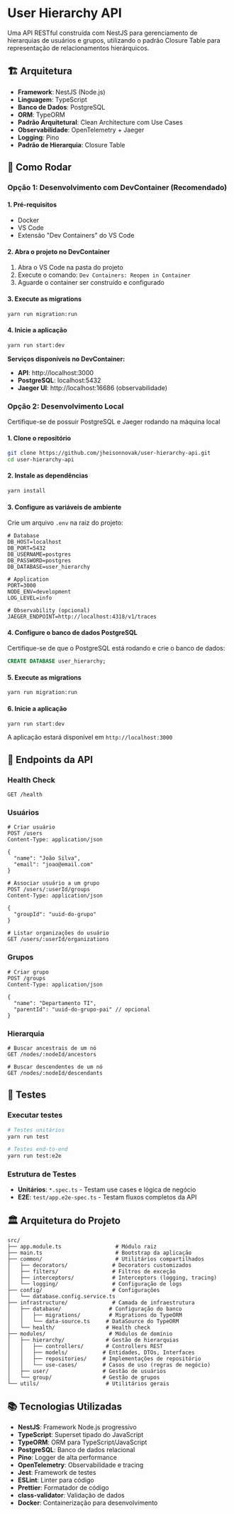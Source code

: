 # User Hierarchy API

Uma API RESTful construída com NestJS para gerenciamento de hierarquias de usuários e grupos, utilizando o padrão Closure Table para representação de relacionamentos hierárquicos.

## 🏗️ Arquitetura

- **Framework**: NestJS (Node.js)
- **Linguagem**: TypeScript
- **Banco de Dados**: PostgreSQL
- **ORM**: TypeORM
- **Padrão Arquitetural**: Clean Architecture com Use Cases
- **Observabilidade**: OpenTelemetry + Jaeger
- **Logging**: Pino
- **Padrão de Hierarquia**: Closure Table

## 🚀 Como Rodar

### Opção 1: Desenvolvimento com DevContainer (Recomendado)

#### 1. Pré-requisitos

- Docker
- VS Code
- Extensão "Dev Containers" do VS Code

#### 2. Abra o projeto no DevContainer

1. Abra o VS Code na pasta do projeto
2. Execute o comando: `Dev Containers: Reopen in Container`
3. Aguarde o container ser construído e configurado

#### 3. Execute as migrations

```bash
yarn run migration:run
```

#### 4. Inicie a aplicação

```bash
yarn run start:dev
```

**Serviços disponíveis no DevContainer:**

- **API**: http://localhost:3000
- **PostgreSQL**: localhost:5432
- **Jaeger UI**: http://localhost:16686 (observabilidade)

### Opção 2: Desenvolvimento Local

Certifique-se de possuir PostgreSQL e Jaeger rodando na máquina local

#### 1. Clone o repositório

```bash
git clone https://github.com/jheisonnovak/user-hierarchy-api.git
cd user-hierarchy-api
```

#### 2. Instale as dependências

```bash
yarn install
```

#### 3. Configure as variáveis de ambiente

Crie um arquivo `.env` na raiz do projeto:

```env
# Database
DB_HOST=localhost
DB_PORT=5432
DB_USERNAME=postgres
DB_PASSWORD=postgres
DB_DATABASE=user_hierarchy

# Application
PORT=3000
NODE_ENV=development
LOG_LEVEL=info

# Observability (opcional)
JAEGER_ENDPOINT=http://localhost:4318/v1/traces
```

#### 4. Configure o banco de dados PostgreSQL

Certifique-se de que o PostgreSQL está rodando e crie o banco de dados:

```sql
CREATE DATABASE user_hierarchy;
```

#### 5. Execute as migrations

```bash
yarn run migration:run
```

#### 6. Inicie a aplicação

```bash
yarn run start:dev
```

A aplicação estará disponível em `http://localhost:3000`

## 📡 Endpoints da API

### Health Check

```http
GET /health
```

### Usuários

```http
# Criar usuário
POST /users
Content-Type: application/json

{
  "name": "João Silva",
  "email": "joao@email.com"
}

# Associar usuário a um grupo
POST /users/:userId/groups
Content-Type: application/json

{
  "groupId": "uuid-do-grupo"
}

# Listar organizações do usuário
GET /users/:userId/organizations
```

### Grupos

```http
# Criar grupo
POST /groups
Content-Type: application/json

{
  "name": "Departamento TI",
  "parentId": "uuid-do-grupo-pai" // opcional
}
```

### Hierarquia

```http
# Buscar ancestrais de um nó
GET /nodes/:nodeId/ancestors

# Buscar descendentes de um nó
GET /nodes/:nodeId/descendants
```

## 🧪 Testes

### Executar testes

```bash
# Testes unitários
yarn run test

# Testes end-to-end
yarn run test:e2e
```

### Estrutura de Testes

- **Unitários**: `*.spec.ts` - Testam use cases e lógica de negócio
- **E2E**: `test/app.e2e-spec.ts` - Testam fluxos completos da API

## 🏛️ Arquitetura do Projeto

```
src/
├── app.module.ts                 # Módulo raiz
├── main.ts                       # Bootstrap da aplicação
├── common/                       # Utilitários compartilhados
│   ├── decorators/              # Decorators customizados
│   ├── filters/                 # Filtros de exceção
│   ├── interceptors/            # Interceptors (logging, tracing)
│   └── logging/                 # Configuração de logs
├── config/                      # Configurações
│   └── database.config.service.ts
├── infrastructure/              # Camada de infraestrutura
│   ├── database/               # Configuração do banco
│   │   ├── migrations/         # Migrations do TypeORM
│   │   └── data-source.ts     # DataSource do TypeORM
│   └── health/                # Health check
├── modules/                    # Módulos de domínio
│   ├── hierarchy/             # Gestão de hierarquias
│   │   ├── controllers/       # Controllers REST
│   │   ├── models/           # Entidades, DTOs, Interfaces
│   │   ├── repositories/     # Implementações de repositório
│   │   └── use-cases/        # Casos de uso (regras de negócio)
│   ├── user/                 # Gestão de usuários
│   └── group/                # Gestão de grupos
└── utils/                     # Utilitários gerais
```

## 📚 Tecnologias Utilizadas

- **NestJS**: Framework Node.js progressivo
- **TypeScript**: Superset tipado do JavaScript
- **TypeORM**: ORM para TypeScript/JavaScript
- **PostgreSQL**: Banco de dados relacional
- **Pino**: Logger de alta performance
- **OpenTelemetry**: Observabilidade e tracing
- **Jest**: Framework de testes
- **ESLint**: Linter para código
- **Prettier**: Formatador de código
- **class-validator**: Validação de dados
- **Docker**: Containerização para desenvolvimento
